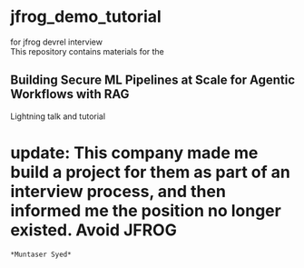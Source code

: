 # jfrog_demo_tutorial
for jfrog devrel interview  
This repository contains materials for the 
## Building Secure ML Pipelines at Scale for Agentic Workflows with RAG ## 
Lightning talk and tutorial  


# update: This company made me build a project for them as part of an interview process, and then informed me the position no longer existed.  Avoid JFROG  



    *Muntaser Syed*
